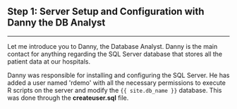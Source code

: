 
## Step 1: Server Setup and Configuration with Danny the DB Analyst
----------------------------------------------------------------

Let me introduce you to  Danny, the Database Analyst. Danny is the main contact for anything regarding the SQL Server database that stores all the patient data at our hospitals.  

Danny was responsible for installing and configuring the SQL Server.  He has added a user named 'rdemo' with all the necessary permissions to execute R scripts on the server and modify the `{{ site.db_name }}` database. This was done through the **createuser.sql** file.  
